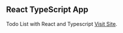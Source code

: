 ## React TypeScript App

Todo List with React and Typescript [Visit Site](https://jolly-dijkstra-5930f0.netlify.app/).
